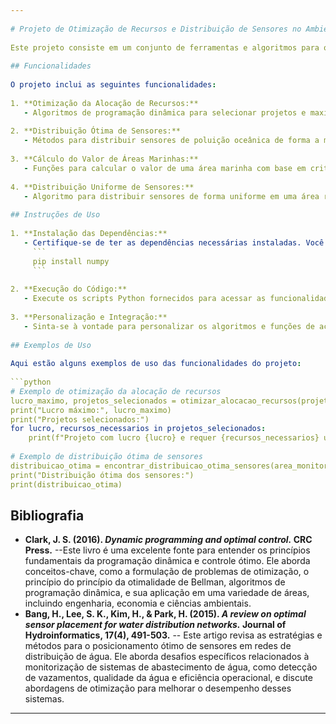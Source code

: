 ```yaml
---
 
# Projeto de Otimização de Recursos e Distribuição de Sensores no Ambiente Marinho
 
Este projeto consiste em um conjunto de ferramentas e algoritmos para otimizar a alocação de recursos e distribuir sensores de forma eficiente no ambiente marinho. O objetivo principal é ajudar na conservação e monitoramento dos ecossistemas marinhos, permitindo uma melhor gestão de recursos e uma cobertura mais eficaz das áreas de interesse.
 
## Funcionalidades
 
O projeto inclui as seguintes funcionalidades:
 
1. **Otimização da Alocação de Recursos:**
   - Algoritmos de programação dinâmica para selecionar projetos e maximizar o lucro total, considerando restrições de recursos disponíveis.
 
2. **Distribuição Ótima de Sensores:**
   - Métodos para distribuir sensores de poluição oceânica de forma a minimizar a distância total entre os sensores, garantindo uma cobertura eficiente da área de monitoramento.
 
3. **Cálculo do Valor de Áreas Marinhas:**
   - Funções para calcular o valor de uma área marinha com base em critérios como biodiversidade, vulnerabilidade e conectividade.
 
4. **Distribuição Uniforme de Sensores:**
   - Algoritmo para distribuir sensores de forma uniforme em uma área retangular, facilitando a implantação de uma rede de monitoramento.
 
## Instruções de Uso
 
1. **Instalação das Dependências:**
   - Certifique-se de ter as dependências necessárias instaladas. Você pode instalá-las usando pip:
     ```
     pip install numpy
     ```
 
2. **Execução do Código:**
   - Execute os scripts Python fornecidos para acessar as funcionalidades do projeto. Cada script contém exemplos de uso para demonstrar como utilizar as funções.
 
3. **Personalização e Integração:**
   - Sinta-se à vontade para personalizar os algoritmos e funções de acordo com suas necessidades específicas. Você também pode integrar essas funcionalidades em seus próprios projetos.
 
## Exemplos de Uso
 
Aqui estão alguns exemplos de uso das funcionalidades do projeto:
 
```python
# Exemplo de otimização da alocação de recursos
lucro_maximo, projetos_selecionados = otimizar_alocacao_recursos(projetos, recursos_disponiveis)
print("Lucro máximo:", lucro_maximo)
print("Projetos selecionados:")
for lucro, recursos_necessarios in projetos_selecionados:
    print(f"Projeto com lucro {lucro} e requer {recursos_necessarios} unidades de recursos.")
 
# Exemplo de distribuição ótima de sensores
distribuicao_otima = encontrar_distribuicao_otima_sensores(area_monitoramento, sensores_disponiveis)
print("Distribuição ótima dos sensores:")
print(distribuicao_otima)
```

## Bibliografia

- **Clark, J. S. (2016). *Dynamic programming and optimal control.* CRC Press.**
--Este livro é uma excelente fonte para entender os princípios fundamentais da programação dinâmica e controle ótimo. Ele aborda conceitos-chave, como a formulação de problemas de otimização, o princípio do princípio da otimalidade de Bellman, algoritmos de programação dinâmica, e sua aplicação em uma variedade de áreas, incluindo engenharia, economia e ciências ambientais.
- **Bang, H., Lee, S. K., Kim, H., & Park, H. (2015). *A review on optimal sensor placement for water distribution networks.* Journal of Hydroinformatics, 17(4), 491-503.**
-- Este artigo revisa as estratégias e métodos para o posicionamento ótimo de sensores em redes de distribuição de água. Ele aborda desafios específicos relacionados à monitorização de sistemas de abastecimento de água, como detecção de vazamentos, qualidade da água e eficiência operacional, e discute abordagens de otimização para melhorar o desempenho desses sistemas.

 
---
```

 
 
